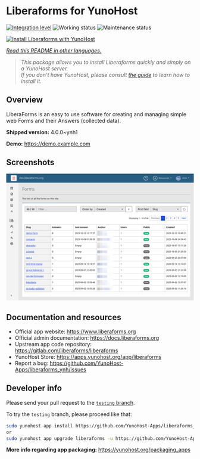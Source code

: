 <!--
N.B.: This README was automatically generated by <https://github.com/YunoHost/apps/tree/master/tools/readme_generator>
It shall NOT be edited by hand.
-->

# Liberaforms for YunoHost

[![Integration level](https://apps.yunohost.org/badge/integration/liberaforms)](https://ci-apps.yunohost.org/ci/apps/liberaforms/)
![Working status](https://apps.yunohost.org/badge/state/liberaforms)
![Maintenance status](https://apps.yunohost.org/badge/maintained/liberaforms)

[![Install Liberaforms with YunoHost](https://install-app.yunohost.org/install-with-yunohost.svg)](https://install-app.yunohost.org/?app=liberaforms)

*[Read this README in other languages.](./ALL_README.md)*

> *This package allows you to install Liberaforms quickly and simply on a YunoHost server.*  
> *If you don't have YunoHost, please consult [the guide](https://yunohost.org/install) to learn how to install it.*

## Overview

LiberaForms is an easy to use software for creating and managing simple web Forms and
their Answers (collected data).

**Shipped version:** 4.0.0~ynh1

**Demo:** <https://demo.example.com>

## Screenshots

![Screenshot of Liberaforms](./doc/screenshots/screenshot.png)

## Documentation and resources

- Official app website: <https://www.liberaforms.org>
- Official admin documentation: <https://docs.liberaforms.org>
- Upstream app code repository: <https://gitlab.com/liberaforms/liberaforms>
- YunoHost Store: <https://apps.yunohost.org/app/liberaforms>
- Report a bug: <https://github.com/YunoHost-Apps/liberaforms_ynh/issues>

## Developer info

Please send your pull request to the [`testing` branch](https://github.com/YunoHost-Apps/liberaforms_ynh/tree/testing).

To try the `testing` branch, please proceed like that:

```bash
sudo yunohost app install https://github.com/YunoHost-Apps/liberaforms_ynh/tree/testing --debug
or
sudo yunohost app upgrade liberaforms -u https://github.com/YunoHost-Apps/liberaforms_ynh/tree/testing --debug
```

**More info regarding app packaging:** <https://yunohost.org/packaging_apps>
